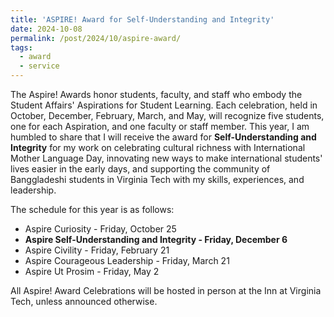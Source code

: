 ```yaml
---
title: 'ASPIRE! Award for Self-Understanding and Integrity'
date: 2024-10-08
permalink: /post/2024/10/aspire-award/
tags:
  - award
  - service
---
```


The Aspire! Awards honor students, faculty, and staff who embody the Student Affairs' Aspirations for Student Learning. Each celebration, held in October, December, February, March, and May, will recognize five students, one for each Aspiration, and one faculty or staff member. This year, I am humbled to share that I will receive the award for <b>Self-Understanding and Integrity</b> for my work on celebrating cultural richness with International Mother Language Day, innovating new ways to make international students' lives easier in the early days, and supporting the community of Banggladeshi students in Virginia Tech with my skills, experiences, and leadership.

The schedule for this year is as follows:

* Aspire Curiosity - Friday, October 25
* <b>Aspire Self-Understanding and Integrity - Friday, December 6</b>
* Aspire Civility - Friday, February 21
* Aspire Courageous Leadership - Friday, March 21
* Aspire Ut Prosim - Friday, May 2

All Aspire! Award Celebrations will be hosted in person at the Inn at Virginia Tech, unless announced otherwise.
